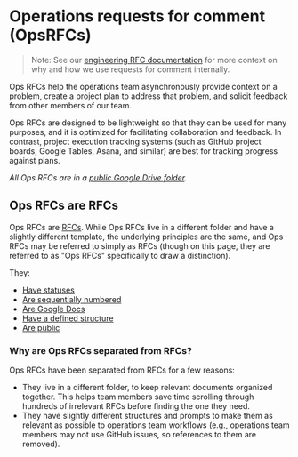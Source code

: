 # Operations requests for comment (OpsRFCs)

>Note: See our [engineering RFC documentation](../communication/rfcs/index.md) for more context on why and how we use requests for comment internally.

Ops RFCs help the operations team asynchronously provide context on a problem, create a project plan to address that problem, and solicit feedback from other members of our team.

Ops RFCs are designed to be lightweight so that they can be used for many purposes, and it is optimized for facilitating collaboration and feedback. In contrast, project execution tracking systems (such as GitHub project boards, Google Tables, Asana, and similar) are best for tracking progress against plans.

_All Ops RFCs are in a [public Google Drive folder](https://drive.google.com/drive/folders/1Llct8MGmc1OvGQP6iWQwgfEDUJEuQZ7D)._

## Ops RFCs are RFCs

Ops RFCs are [RFCs](../communication/rfcs/index.md). While Ops RFCs live in a different folder and have a slightly different template, the underlying principles are the same, and Ops RFCs may be referred to simply as RFCs (though on this page, they are referred to as "Ops RFCs" specifically to draw a distinction).

They:

- [Have statuses](../communication/rfcs.md#status)
- [Are sequentially numbered](../communication/rfcs.md#rfcs-are-sequentially-numbered)
- [Are Google Docs](../communication/rfcs.md#rfcs-are-google-docs)
- [Have a defined structure](../communication/rfcs.md#rfc-structure)
- [Are public](../communication/rfcs.md#rfcs-are-public)

### Why are Ops RFCs separated from RFCs?

Ops RFCs have been separated from RFCs for a few reasons:

- They live in a different folder, to keep relevant documents organized together. This helps team members save time scrolling through hundreds of irrelevant RFCs before finding the one they need.
- They have slightly different structures and prompts to make them as relevant as possible to operations team workflows (e.g., operations team members may not use GitHub issues, so references to them are removed).
